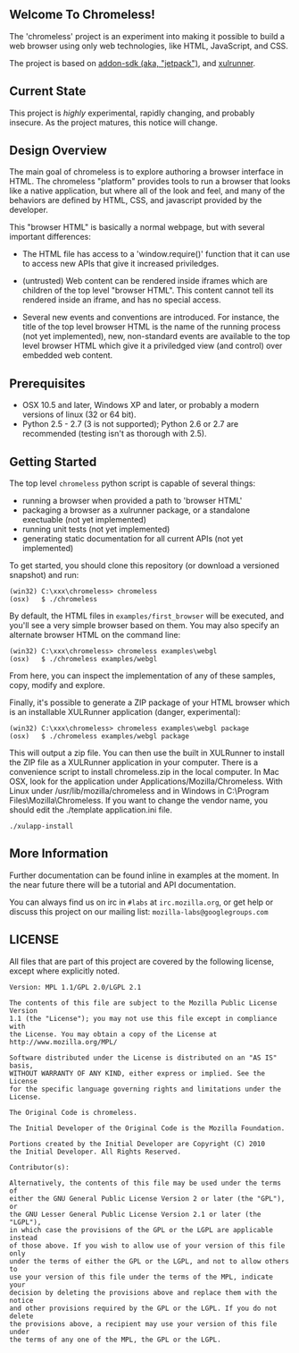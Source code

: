 ## Welcome To Chromeless!

The 'chromeless' project is an experiment into making it possible to build
a web browser using only web technologies, like HTML, JavaScript, and CSS.

The project is based on [addon-sdk (aka,
"jetpack")](http://github.com/mozilla/addon-sdk), and
[xulrunner](https://developer.mozilla.org/en/xulrunner).

## Current State

This project is *highly* experimental, rapidly changing, and probably
insecure.  As the project matures, this notice will change.

## Design Overview

The main goal of chromeless is to explore authoring a browser interface
in HTML.  The chromeless "platform" provides tools to run a browser that looks
like a native application, but where all of the look and feel, and many of the
behaviors are defined by HTML, CSS, and javascript provided by the developer.

This "browser HTML" is basically a normal webpage, but with several important differences:

  * The HTML file has access to a 'window.require()' function that it can use to
    access new APIs that give it increased priviledges.

  * (untrusted) Web content can be rendered inside iframes which are children of the
    top level "browser HTML".  This content cannot tell its rendered inside an iframe,
    and has no special access.

  * Several new events and conventions are introduced.  For instance, the title of the
    top level browser HTML is the name of the running process (not yet implemented),
    new, non-standard events are available to the top level browser HTML which give it
    a priviledged view (and control) over embedded web content.

## Prerequisites

* OSX 10.5 and later, Windows XP and later, or probably a modern versions of linux (32 or 64 bit).
* Python 2.5 - 2.7 (3 is not supported); Python 2.6 or 2.7 are recommended (testing isn't as thorough with 2.5).

## Getting Started

The top level `chromeless` python script is capable of several things:

  * running a browser when provided a path to 'browser HTML'
  * packaging a browser as a xulrunner package, or a standalone exectuable (not yet implemented)
  * running unit tests (not yet implemented)
  * generating static documentation for all current APIs (not yet implemented)

To get started, you should clone this repository (or download a versioned snapshot) and run:

    (win32) C:\xxx\chromeless> chromeless
    (osx)   $ ./chromeless

By default, the HTML files in `examples/first_browser` will be executed, and you'll see a very
simple browser based on them.  You may also specify an alternate browser HTML on the command line:

    (win32) C:\xxx\chromeless> chromeless examples\webgl
    (osx)   $ ./chromeless examples/webgl

From here, you can inspect the implementation of any of these samples, copy, modify and explore.

Finally, it's possible to generate a ZIP package of your HTML browser which is an installable
XULRunner application (danger, experimental):

    (win32) C:\xxx\chromeless> chromeless examples\webgl package
    (osx)   $ ./chromeless examples/webgl package

This will output a zip file. You can then use the built in XULRunner to install the ZIP file as a XULRunner application in your computer. There is a convenience script to install chromeless.zip in the local computer. In Mac OSX, look for the application under Applications/Mozilla/Chromeless. With Linux under /usr/lib/mozilla/chromeless and in Windows in C:\Program Files\Mozilla\Chromeless. If you want to change the vendor name, you should edit the ./template application.ini file.  

    ./xulapp-install 

## More Information

Further documentation can be found inline in examples at the moment. In the near future there
will be a tutorial and API documentation.

You can always find us on irc in `#labs` at `irc.mozilla.org`, or get help or discuss
this project on our mailing list: `mozilla-labs@googlegroups.com`

## LICENSE

All files that are part of this project are covered by the following
license, except where explicitly noted.

    Version: MPL 1.1/GPL 2.0/LGPL 2.1

    The contents of this file are subject to the Mozilla Public License Version
    1.1 (the "License"); you may not use this file except in compliance with
    the License. You may obtain a copy of the License at
    http://www.mozilla.org/MPL/

    Software distributed under the License is distributed on an "AS IS" basis,
    WITHOUT WARRANTY OF ANY KIND, either express or implied. See the License
    for the specific language governing rights and limitations under the
    License.

    The Original Code is chromeless.

    The Initial Developer of the Original Code is the Mozilla Foundation.

    Portions created by the Initial Developer are Copyright (C) 2010
    the Initial Developer. All Rights Reserved.

    Contributor(s):

    Alternatively, the contents of this file may be used under the terms of
    either the GNU General Public License Version 2 or later (the "GPL"), or
    the GNU Lesser General Public License Version 2.1 or later (the "LGPL"),
    in which case the provisions of the GPL or the LGPL are applicable instead
    of those above. If you wish to allow use of your version of this file only
    under the terms of either the GPL or the LGPL, and not to allow others to
    use your version of this file under the terms of the MPL, indicate your
    decision by deleting the provisions above and replace them with the notice
    and other provisions required by the GPL or the LGPL. If you do not delete
    the provisions above, a recipient may use your version of this file under
    the terms of any one of the MPL, the GPL or the LGPL.
